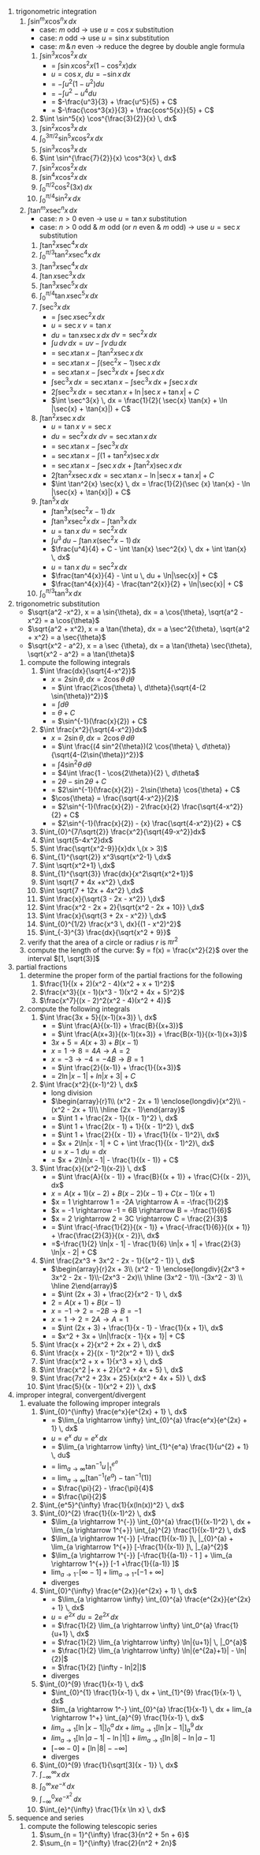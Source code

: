 1. trigonometric integration
	1.  $\int \sin^m{x} \cos^n{x} \, dx$
		- case: $m$ odd $\rightarrow$ use $u = \cos{x}$ substitution
		- case: $n$ odd $\rightarrow$ use $u = \sin x$ substitution
		- case: $m\, \& \,n$ even $\rightarrow$ reduce the degree by double angle formula
		1.  $\int \sin^3{x} \cos^2{x} \, dx$
			- = $\int \sin{x} \cos^2{x} (1 - \cos^2{x}) dx$
			- $u = \cos{x},\: du = -\sin{x} \,dx$
			- = $- \int u^2 (1- u^2)du$
			- = $- \int u^2 - u^4 du$
			- = $-\frac{u^3}{3} + \frac{u^5}{5} + C$
			- = $-\frac{\cos^3{x}}{3} + \frac{cos^5{x}}{5} + C$
		2.   $\int \sin^5{x} \cos^{\frac{3}{2}}{x} \, dx$
		3.   $\int \sin^2{x} \cos^3{x} \, dx$
		4.   $\int_{0}^{3\pi/2} \sin^5{x} \cos^2{x} \, dx$
		5.   $\int \sin^3{x} \cos^3{x} \, dx$
		6.   $\int \sin^{\frac{7}{2}}{x} \cos^3{x} \, dx$
		7.   $\int \sin^2{x} \cos^2{x} \, dx$
		8.   $\int \sin^4{x} \cos^2{x} \, dx$
		9.   $\int_0^{\pi/2} \cos^2{(3x)} \, dx$
		10.  $\int_{0}^{\pi/4} \sin^2{x} \, dx$
	2. $\int \tan^m{x} \sec^n{x} \, dx$
		- case: $n > 0$ even $\rightarrow$ use $u = \tan x$ substitution
		- case: $n > 0$ odd & $m$ odd (or $n$ even & $m$ odd) $\rightarrow$ use $u = \sec{x}$ substitution
		1. $\int \tan^2{x} \sec^4 {x} \, dx$
		2. $\int_{0}^{\pi/3} \tan^2{x} \sec^4 {x} \, dx$
		3. $\int \tan^3{x} \sec^4 {x} \, dx$
		4. $\int \tan{x} \sec^3{x} \, dx$
		5. $\int \tan^3{x} \sec^5 {x} \, dx$
		6. $\int_{0}^{\pi/4} \tan{x} \sec^5{x} \, dx$
		7. $\int \sec^3{x} \, dx$
			- = $\int \sec{x} \sec^2{x} \, dx$
			- $u = \sec x$                      $v = \tan{x}$
			- $du = \tan{x}\sec{x} \, dx$     $dv = \sec^2{x} \, dx$
			- $\int u \, dv \,dx = uv - \int v \,du \, dx$
			- = $\sec{x} \tan{x} - \int \tan^2 {x} \sec {x} \, dx$
			- = $\sec{x} \tan{x} - \int (\sec^2{x} - 1) \sec {x} \, dx$
			- = $\sec{x} \tan{x} - \int \sec^3{x} \, dx + \int \sec {x} \, dx$
			- $\int \sec^3{x} \, dx = \sec{x} \tan{x} - \int \sec^3{x} \, dx + \int \sec {x} \, dx$
			- $2 \int \sec^3{x} \, dx = \sec{x} \tan{x} + \ln |\sec{x} + \tan{x}| + C$
			- $\int \sec^3{x} \, dx = \frac{1}{2}( \sec{x} \tan{x} + \ln |\sec{x} + \tan{x}|) + C$
		8. $\int \tan^2{x} \sec{x} \, dx$
			- $u = \tan {x}$             $v = \sec {x}$
			- $du = \sec^2{x} \, dx$    $dv = \sec {x} \tan{x} \, dx$
			- = $\sec {x} \tan{x} - \int \sec^3{x} \, dx$
			- = $\sec {x} \tan{x} - \int (1 + \tan^2{x}) \sec{x} \, dx$
			- = $\sec {x} \tan{x} - \int \sec{x} \, dx + \int \tan^2{x}) \sec{x} \, dx$
			- $2 \int \tan^2{x} \sec{x} \, dx = \sec {x} \tan{x} - \ln |\sec{x} + \tan{x}| + C$
			- $\int \tan^2{x} \sec{x} \, dx = \frac{1}{2}(\sec {x} \tan{x} - \ln |\sec{x} + \tan{x}|) + C$
		9. $\int \tan^5{x}\, dx$
			- $\int \tan^3{x} (\sec^2{x} - 1) \, dx$
			- $\int \tan^3{x} \sec^2{x} \, dx - \int \tan^3{x} \, dx$
			- $u = \tan {x}$    $du = \sec^2{x} \, dx$
			- $\int u^3 \, du - \int \tan{x} (\sec^2{x} - 1) \, dx$
			- $\frac{u^4}{4} + C - \int \tan{x} \sec^2{x} \, dx + \int \tan{x} \, dx$
			- $u = \tan {x}$    $du = \sec^2{x} \, dx$
			- $\frac{tan^4{x}}{4} - \int u \, du + \ln|\sec{x}| + C$
			- $\frac{tan^4{x}}{4} - \frac{tan^2{x}}{2} + \ln|\sec{x}| + C$
		10. $\int_{0}^{\pi/3} \tan^3{x} \, dx$
2. trigonometric substitution
	- $\sqrt{a^2 -x^2}, x = a \sin{\theta}, dx = a \cos{\theta}, \sqrt{a^2 - x^2} = a \cos{\theta}$
	- $\sqrt{a^2 + x^2}, x = a \tan{\theta}, dx = a \sec^2{\theta}, \sqrt{a^2 + x^2} = a \sec{\theta}$
	- $\sqrt{x^2 - a^2}, x = a \sec {\theta}, dx = a \tan{\theta} \sec{\theta}, \sqrt{x^2 - a^2} = a \tan{\theta}$
	1. compute the following integrals
		1. $\int \frac{dx}{\sqrt{4-x^2}}$
			- $x = 2 \sin{\theta}, \, dx = 2\cos{\theta} \, d\theta$
			- =  $\int \frac{2\cos{\theta} \, d\theta}{\sqrt{4-(2 \sin{\theta})^2}}$
			- = $\int d\theta$
			- = $\theta + C$ 
			- = $\sin^{-1}(\frac{x}{2}) + C$
		2. $\int \frac{x^2}{\sqrt{4-x^2}}dx$
			- $x = 2\sin{\theta}, \, dx = 2\cos{\theta} \, d\theta$
			- = $\int \frac{(4 sin^2{\theta})(2 \cos{\theta} \, d\theta)}{\sqrt{4-(2\sin{\theta})^2}}$
			- = $\int 4 \sin^2{\theta} \, d\theta$
			- = $4\int \frac{1 - \cos{2\theta}}{2} \, d\theta$
			- = $2\theta - \sin{2 \theta} + C$
			- = $2\sin^{-1}(\frac{x}{2}) - 2\sin{\theta} \cos{\theta} + C$
			- $\cos{\theta} = \frac{\sqrt{4-x^2}}{2}$
			- =  $2\sin^{-1}(\frac{x}{2}) - 2\frac{x}{2} \frac{\sqrt{4-x^2}}{2} + C$
			- =  $2\sin^{-1}(\frac{x}{2}) - {x} \frac{\sqrt{4-x^2}}{2} + C$
		3. $\int_{0}^{7/\sqrt{2}} \frac{x^2}{\sqrt{49-x^2}}dx$
		4.  $\int \sqrt{5-4x^2}dx$
		5.  $\int \frac{\sqrt{x^2-9}}{x}dx \,(x > 3)$
		6.  $\int_{1}^{\sqrt{2}} x^3\sqrt{x^2-1} \,dx$
		7. $\int \sqrt{x^2+1} \,dx$
		8.  $\int_{1}^{\sqrt{3}} \frac{dx}{x^2\sqrt{x^2+1}}$
		9.  $\int \sqrt{7 + 4x +x^2} \,dx$
		10. $\int \sqrt{7 + 12x + 4x^2} \,dx$
		11. $\int \frac{x}{\sqrt{3 - 2x - x^2}} \,dx$
		12. $\int \frac{x^2 - 2x + 2}{\sqrt{x^2 - 2x + 10}} \,dx$
		13. $\int \frac{x}{\sqrt{3 + 2x - x^2}} \,dx$
		14. $\int_{0}^{1/2} \frac{x^3 \, dx}{(1 - x^2)^2}$
		15. $\int_{-3}^{3} \frac{dx}{\sqrt{x^2 + 9}}$
	2. verify that the area of a circle or radius $r$ is $\pi r^2$
	3. compute the length of the curve: $y = f(x) = \frac{x^2}{2}$ over the interval $[1, \sqrt{3}]$
3. partial fractions
	1. determine the proper form of the partial fractions for the following
		1. $\frac{1}{(x + 2)(x^2 - 4)(x^2 + x + 1)^2}$
		2. $\frac{x^3}{(x - 1)(x^3 - 1)(x^2 + 4x + 5)^2}$
		3. $\frac{x^7}{(x - 2)^2(x^2 - 4)(x^2 + 4)}$
	 2. compute the following integrals
		 1. $\int \frac{3x + 5}{(x-1)(x+3)} \, dx$
			 - = $\int \frac{A}{(x-1)} + \frac{B}{(x+3)}$
			 - = $\int \frac{A(x+3)}{(x-1)(x+3)} + \frac{B(x-1)}{(x-1)(x+3)}$
			 - $3x + 5 = A(x+3) + B(x-1)$
			 - $x = 1 \rightarrow 8 = 4A \rightarrow A = 2$
			 - $x = -3 \rightarrow -4 = -4B \rightarrow B = 1$
			 - = $\int \frac{2}{(x-1)} + \frac{1}{(x+3)}$
			 - = $2 \ln |x - 1| + ln|x + 3| + C$
		 2. $\int \frac{x^2}{(x-1)^2} \, dx$
			 - long division
			 - $\begin{array}{r}1\\ (x^2 - 2x + 1) \enclose{longdiv}{x^2}\\            -(x^2 - 2x + 1)\\ \hline (2x - 1)\end{array}$
			 - = $\int 1 + \frac{2x - 1}{(x - 1)^2} \, dx$
			 - = $\int 1 + \frac{2(x - 1) + 1}{(x - 1)^2} \, dx$
			 - = $\int 1 + \frac{2}{(x - 1)} + \frac{1}{(x - 1)^2}\, dx$
			 - = $x + 2\ln|x - 1| + C + \int \frac{1}{(x - 1)^2}\, dx$
			 - $u = x - 1$   $du = dx$
			 - = $x + 2\ln|x - 1| - \frac{1}{(x - 1)} + C$
		 3. $\int \frac{x}{(x^2-1)(x-2)} \, dx$
			 - = $\int \frac{A}{(x - 1)} + \frac{B}{(x + 1)} + \frac{C}{(x - 2)}\, dx$
			 - $x = A (x + 1) (x - 2) + B (x - 2) (x - 1) + C (x - 1) (x + 1)$
			 - $x = 1 \rightarrow 1 = -2A \rightarrow A = -\frac{1}{2}$
			 - $x = -1 \rightarrow -1 = 6B \rightarrow B = -\frac{1}{6}$
			 - $x = 2 \rightarrow 2 = 3C \rightarrow C = \frac{2}{3}$
			 - = $\int \frac{-\frac{1}{2}}{(x - 1)} + \frac{-\frac{1}{6}}{(x + 1)} + \frac{\frac{2}{3}}{(x - 2)}\, dx$
			 - =$-\frac{1}{2} \ln|x - 1| - \frac{1}{6} \ln|x + 1| + \frac{2}{3} \ln|x - 2| + C$
		 4. $\int \frac{2x^3 + 3x^2 - 2x - 1}{(x^2 - 1)} \, dx$
			 -  $\begin{array}{r}2x + 3\\ (x^2 - 1) \enclose{longdiv}{2x^3 + 3x^2 - 2x - 1}\\-(2x^3 - 2x)\\ \hline (3x^2 - 1)\\ -(3x^2 - 3) \\ \hline 2\end{array}$
			 - = $\int (2x + 3) + \frac{2}{x^2 - 1} \, dx$
			 - $2 = A(x + 1) + B(x - 1)$
			 - $x = -1 \rightarrow 2 = -2B \rightarrow B = -1$
			 - $x = 1 \rightarrow 2 = 2A \rightarrow A = 1$
			 - = $\int (2x + 3) + \frac{1}{x - 1} - \frac{1}{x + 1}\, dx$
			 - = $x^2 + 3x + \ln|\frac{x - 1}{x + 1}| + C$
		 5. $\int \frac{x + 2}{x^2 + 2x + 2} \, dx$
		 6. $\int \frac{x + 2}{(x - 1)^2(x^2 + 1)} \, dx$
		 7. $\int \frac{x^2 + x + 1}{x^3 + x} \, dx$
		 8. $\int \frac{x^2 |+ x + 2}{x^2 + 4x + 5} \, dx$
		 9. $\int \frac{7x^2 + 23x + 25}{x(x^2 + 4x + 5)} \, dx$
		 10. $\int \frac{5}{(x - 1)(x^2 + 2)} \, dx$
4. improper integral, convergent/divergent
	1. evaluate the following improper integrals
		1. $\int_{0}^{\infty} \frac{e^x}{e^{2x} + 1} \, dx$
			- = $\lim_{a \rightarrow \infty} \int_{0}^{a} \frac{e^x}{e^{2x} + 1} \, dx$
			- $u = e^x$   $du = e^x \, dx$
			- = $\lim_{a \rightarrow \infty} \int_{1}^{e^a} \frac{1}{u^{2} + 1} \, du$
			- = $\lim_{a \rightarrow \infty} \tan^{-1}{u} \, |_{1}^{e^a}$
			- = $\lim_{a \rightarrow \infty} [\tan^{-1}{(e^a)} - \tan^{-1}{(1)}]$
			- = $\frac{\pi}{2} - \frac{\pi}{4}$
			- = $\frac{\pi}{2}$
		2. $\int_{e^5}^{\infty} \frac{1}{x(ln(x))^2} \, dx$
		3. $\int_{0}^{2} \frac{1}{(x-1)^2} \, dx$
			- $\lim_{a \rightarrow 1^{-}} \int_{0}^{a} \frac{1}{(x-1)^2} \, dx + \lim_{a \rightarrow 1^{+}} \int_{a}^{2} \frac{1}{(x-1)^2} \, dx$
			- $\lim_{a \rightarrow 1^{-}} [-\frac{1}{(x-1)} ]\, |_{0}^{a} + \lim_{a \rightarrow 1^{+}} [-\frac{1}{(x-1)} ]\, |_{a}^{2}$
			- $\lim_{a \rightarrow 1^{-}} [-\frac{1}{(a-1)} - 1 ] + \lim_{a \rightarrow 1^{+}} [-1 +\frac{1}{(a-1)} ]$
			- $\lim_{a \rightarrow 1^{-}} [\infty - 1 ] + \lim_{a \rightarrow 1^{+}} [-1 + \infty ]$
			- diverges
		4. $\int_{0}^{\infty} \frac{e^{2x}}{e^{2x} + 1} \, dx$
			- = $\lim_{a \rightarrow \infty} \int_{0}^{a} \frac{e^{2x}}{e^{2x} + 1} \, dx$
			- $u = e^{2x}$    $du = 2e^{2x} \, dx$
			- = $\frac{1}{2} \lim_{a \rightarrow \infty} \int_0^{a} \frac{1}{u+1} \, dx$
			- = $\frac{1}{2} \lim_{a \rightarrow \infty}  \ln|{u+1}| \, |_0^{a}$
			- = $\frac{1}{2} \lim_{a \rightarrow \infty}  \ln|{e^{2a}+1}| - \ln|{2}|$
			- = $\frac{1}{2} [\infty - ln|2|]$
			- diverges
		5. $\int_{0}^{9} \frac{1}{x-1} \, dx$
			-  $\int_{0}^{1} \frac{1}{x-1} \, dx + \int_{1}^{9} \frac{1}{x-1} \, dx$
			- $lim_{a \rightarrow 1^-} \int_{0}^{a} \frac{1}{x-1} \, dx + lim_{a \rightarrow 1^+} \int_{a}^{9} \frac{1}{x-1} \, dx$
			- $lim_{a \rightarrow 1} [\ln|{x-1}| ]_{0}^{a} \, dx + lim_{a \rightarrow 1} [\ln|{x-1}| ]_{a}^{9}\, dx$
			-  $lim_{a \rightarrow 1} [\ln|{a-1}| - \ln|1| ] + lim_{a \rightarrow 1} [\ln|{8}| - \ln|{a - 1}]$
			- $[-\infty - 0 ] + [\ln|{8}| - - \infty]$
			- diverges
		6. $\int_{0}^{9} \frac{1}{\sqrt[3]{x - 1}} \, dx$
		7. $\int_{-\infty}^{\infty} x \, dx$
		8. $\int_{0}^{\infty} x e^{-x} \, dx$
		9. $\int_{-\infty}^{0} x e^{-x^2} \, dx$
		10. $\int_{e}^{\infty} \frac{1}{x \ln x} \, dx$
5. sequence and series
	1. compute the following telescopic series
		1. $\sum_{n = 1}^{\infty} \frac{3}{n^2 + 5n + 6}$
		2. $\sum_{n = 1}^{\infty} \frac{2}{n^2 + 2n}$


